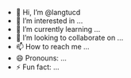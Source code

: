 - 👋 Hi, I’m @langtucd
- 👀 I’m interested in ...
- 🌱 I’m currently learning ...
- 💞️ I’m looking to collaborate on ...
- 📫 How to reach me ...
- 😄 Pronouns: ...
- ⚡ Fun fact: ...

<!---
langtucd/langtucd is a ✨ special ✨ repository because its `README.md` (this file) appears on your GitHub profile.
You can click the Preview link to take a look at your changes.
--->
